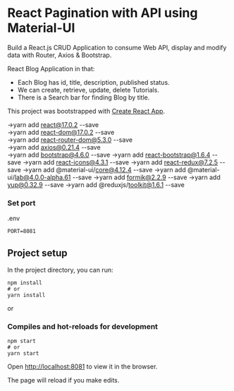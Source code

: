 # React Pagination with API using Material-UI

Build a React.js CRUD Application to consume Web API, display and modify data with Router, Axios & Bootstrap.

React Blog Application in that:
- Each Blog has id, title, description, published status.
- We can create, retrieve, update, delete Tutorials.
- There is a Search bar for finding Blog by title.

This project was bootstrapped with [Create React App](https://github.com/facebook/create-react-app).


 ->yarn add react@17.0.2 --save  
 ->yarn add react-dom@17.0.2 --save  
 ->yarn add react-router-dom@5.3.0 --save  
 ->yarn add axios@0.21.4 --save  
 ->yarn add bootstrap@4.6.0 --save
 ->yarn add react-bootstrap@1.6.4 --save
 ->yarn add react-icons@4.3.1 --save 
 ->yarn add react-redux@7.2.5 --save 
 ->yarn add @material-ui/core@4.12.4 --save 
 ->yarn add @material-ui/lab@4.0.0-alpha.61 --save 
 ->yarn add formik@2.2.9 --save 
 ->yarn add yup@0.32.9 --save 
 ->yarn add @reduxjs/toolkit@1.6.1 --save 

### Set port
.env
```
PORT=8081
```

## Project setup

In the project directory, you can run:

```
npm install
# or
yarn install
```

or

### Compiles and hot-reloads for development

```
npm start
# or
yarn start
```

Open [http://localhost:8081](http://localhost:8081) to view it in the browser.

The page will reload if you make edits.
